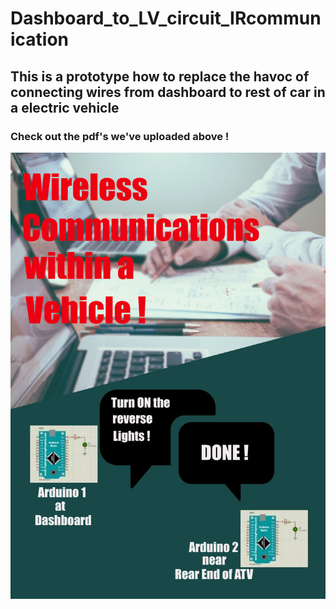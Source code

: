# Dashboard_to_LV_circuit_IRcommunication
<h2 >This is a prototype how to replace the havoc of connecting wires from dashboard to rest of car in a electric vehicle </p>
<h3>Check out the pdf's we've uploaded above ! </p>

<img src="Final draft.jpg" align="center" >
